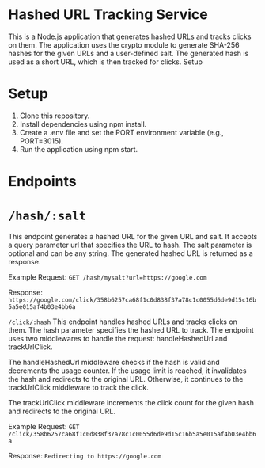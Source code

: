# Hashed URL Tracking Service
This is a Node.js application that generates hashed URLs and tracks clicks on them. The application uses the crypto module to generate SHA-256 hashes for the given URLs and a user-defined salt. The generated hash is used as a short URL, which is then tracked for clicks.
Setup

# Setup
1. Clone this repository.
2. Install dependencies using npm install.
3. Create a .env file and set the PORT environment variable (e.g., PORT=3015).
4. Run the application using npm start.

# Endpoints
# `/hash/:salt`
This endpoint generates a hashed URL for the given URL and salt. It accepts a query parameter url that specifies the URL to hash. The salt parameter is optional and can be any string. The generated hashed URL is returned as a response.

Example
Request: `GET /hash/mysalt?url=https://google.com`

Response: `https://google.com/click/358b6257ca68f1c0d838f37a78c1c0055d6de9d15c16b5a5e015af4b03e4bb6a
`

`/click/:hash`
This endpoint handles hashed URLs and tracks clicks on them. The hash parameter specifies the hashed URL to track. The endpoint uses two middlewares to handle the request: handleHashedUrl and trackUrlClick.

The handleHashedUrl middleware checks if the hash is valid and decrements the usage counter. If the usage limit is reached, it invalidates the hash and redirects to the original URL. Otherwise, it continues to the trackUrlClick middleware to track the click.

The trackUrlClick middleware increments the click count for the given hash and redirects to the original URL.

Example
Request: `GET /click/358b6257ca68f1c0d838f37a78c1c0055d6de9d15c16b5a5e015af4b03e4bb6a
`

Response: `Redirecting to https://google.com
`
